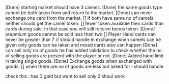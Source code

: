 [Done] starting market should have 3 camels.
[Done] the same goods type cannot be both taken from and return to the market.
[Done] can never exchange one card from the market.
[] if both have same no of camels neither should get the camel token.
[] fewer token available then cards than cards during sale. In that case you will still receive bonus token.
[Done] prepmium goods cannot be sold less than two
[] Player Hand cards can never be greater than 7 // should handle in exchange when camels can be given only goods can be taken and mixed cards also can happen
[Done] can sell only no of goods he has added validation to check whether the no of selling goods are present with the player or not.
[Done] Added hand limit in taking single goods.
[Done] Exchange goods when exchanged with goods.
[] when there are no of goods are less but asked for i should handle

check this : had 3 gold but want to sell only 2 shoul work
